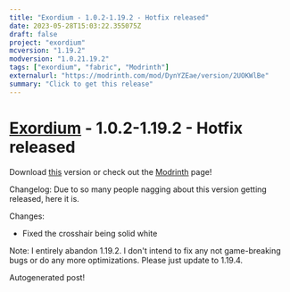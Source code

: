 ```yaml
---
title: "Exordium - 1.0.2-1.19.2 - Hotfix released"
date: 2023-05-28T15:03:22.355075Z
draft: false
project: "exordium"
mcversion: "1.19.2"
modversion: "1.0.21.19.2"
tags: ["exordium", "fabric", "Modrinth"]
externalurl: "https://modrinth.com/mod/DynYZEae/version/2UOKWlBe"
summary: "Click to get this release"
---
```

# [Exordium](/project/exordium) - 1.0.2-1.19.2 - Hotfix released
Download [this](https://modrinth.com/mod/DynYZEae/version/2UOKWlBe) version or check out the [Modrinth](https://modrinth.com/mod/DynYZEae) page!

Changelog: Due to so many people nagging about this version getting released, here it is.

Changes:
- Fixed the crosshair being solid white

Note: I entirely abandon 1.19.2. I don't intend to fix any not game-breaking bugs or do any more optimizations. Please just update to 1.19.4.

Autogenerated post!
